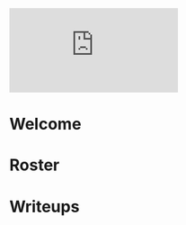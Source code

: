 ![Logo](https://github.com/TheSyndicateCTF/TheSyndicateCTF.github.io/blob/gh-pages/writeups/DigiexchangeTeamInvitational.md)

# Welcome
# Roster
# Writeups
